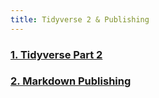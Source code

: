 ```yaml
---
title: Tidyverse 2 & Publishing
---
```



### [1. Tidyverse Part 2](tidyverse2.html)

### [2. Markdown Publishing](publishing.html)
